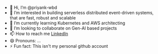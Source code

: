 - 👋 Hi, I’m @priyank-wbd
- 👀 I’m interested in building serverless distributed event-driven systems, that are fast, robust and scalable
- 🌱 I’m currently learning Kubernetes and AWS architecting
- 💞️ I’m looking to collaborate on Gen-AI based projects
- 📫 How to reach me [LinkedIn](https://www.linkedin.com/in/priyank-patidar-b58432103/)
- 😄 Pronouns: ...
- ⚡ Fun fact: This isn't my personal github account

<!---
priyank-wbd/priyank-wbd is a ✨ special ✨ repository because its `README.md` (this file) appears on your GitHub profile.
You can click the Preview link to take a look at your changes.
--->
